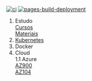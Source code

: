 [![ci](https://github.com/pedrolsazevedo/containers/actions/workflows/ci.yaml/badge.svg?branch=main)](https://github.com/pedrolsazevedo/containers/actions/workflows/ci.yaml) [![pages-build-deployment](https://github.com/pedrolsazevedo/containers/actions/workflows/pages/pages-build-deployment/badge.svg?branch=gh-pages)](https://github.com/pedrolsazevedo/containers/actions/workflows/pages/pages-build-deployment)

1. Estudo  
  [Cursos](estudos/cursos.md)  
  [Materiais](estudos/materiais.md)  
1. [Kubernetes](kubernetes/index.md)  
1. Docker
1. Cloud  
  1.1 Azure  
    [AZ900](estudos/azure/az900.md)  
    [AZ104](estudos/azure/az104.md)  
